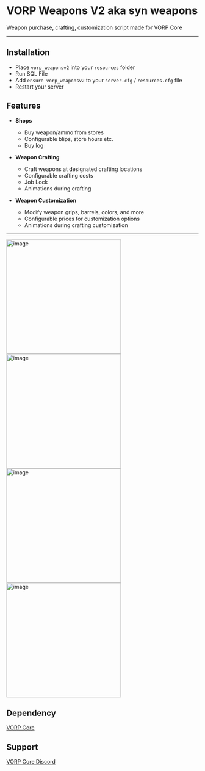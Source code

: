 # VORP Weapons V2 aka syn weapons

Weapon purchase, crafting, customization script made for VORP Core

---

## Installation
- Place `vorp_weaponsv2` into your `resources` folder
- Run SQL File
- Add `ensure vorp_weaponsv2` to your `server.cfg` / `resources.cfg` file
- Restart your server

## Features
- **Shops**
    - Buy weapon/ammo from stores
    - Configurable blips, store hours etc.
    - Buy log

- **Weapon Crafting**
    - Craft weapons at designated crafting locations
    - Configurable crafting costs
    - Job Lock
    - Animations during crafting

- **Weapon Customization**
    - Modify weapon grips, barrels, colors, and more
    - Configurable prices for customization options
    - Animations during crafting customization

---

<img width="300" alt="image" src="https://user-images.githubusercontent.com/87246847/156406255-bbe6a417-c55c-4ac4-a09f-9be3b62b5369.jpg">
<img width="300" alt="image" src="https://user-images.githubusercontent.com/87246847/156406257-982e58d3-df54-41d1-83fe-12fb13cf4eff.jpg">
<img width="300"alt="image" src="https://user-images.githubusercontent.com/87246847/156406259-f5ded173-70aa-445f-80d8-8c1ae0d3b4a2.jpg">
<img width="300" alt="image" src="https://user-images.githubusercontent.com/87246847/156406260-9c49a08d-cd8e-4c50-9cca-45328d8229dd.jpg">

## Dependency
[VORP Core](https://github.com/VORPCORE/vorp_core-lua)

## Support
[VORP Core Discord](https://discord.gg/JjNYMnDKMf)
